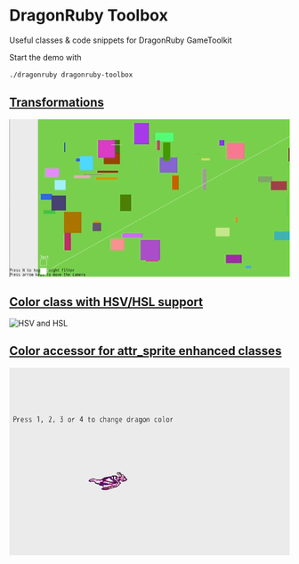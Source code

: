 # DragonRuby Toolbox

Useful classes &amp; code snippets for DragonRuby GameToolkit

Start the demo with
```sh
./dragonruby dragonruby-toolbox
```

## [Transformations](./app/transformations.rb)

![Transformations](gifs/transformations.gif)

## [Color class with HSV/HSL support](./app/colors_hsv_hsl.rb)

![HSV and HSL](gifs/color_hsv_hsl.gif)

## [Color accessor for attr_sprite enhanced classes](./app/color_accessor.rb)

![Color accessor](gifs/color_accessor.gif)
